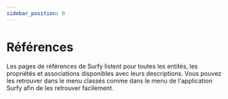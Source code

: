 ```yaml
---
sidebar_position: 0
---
```


# Références

Les pages de références de Surfy listent pour toutes les entités, les propriétés et associations disponibles avec leurs descriptions.
Vous pouvez les retrouver dans le menu classés comme dans le menu de l'application Surfy afin de les retrouver facilement.